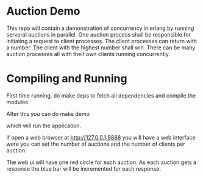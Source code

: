 Auction Demo
=============
This repo will contain a demonstration of concurrency in erlang by running serveral auctions 
in parallel.
One auction process shall be responsible for initiating a request to client processes.
The client processes can return with a number.
The client with the highest number shall win.
There can be many auction processes all with their own clients running concurrently.

Compiling and Running
=============
First time running, do
make deps
to fetch all dependencies and compile the modules

After this you can do
make demo

which will run the application.

If open a web browser at http://127.0.0.1:8888
you will have a web interface were you can set the number of auctions and the
number of clients per auction.

The web ui will have one red circle for each auction.  As each auction gets a response
the blue bar will be incremented for each response.



